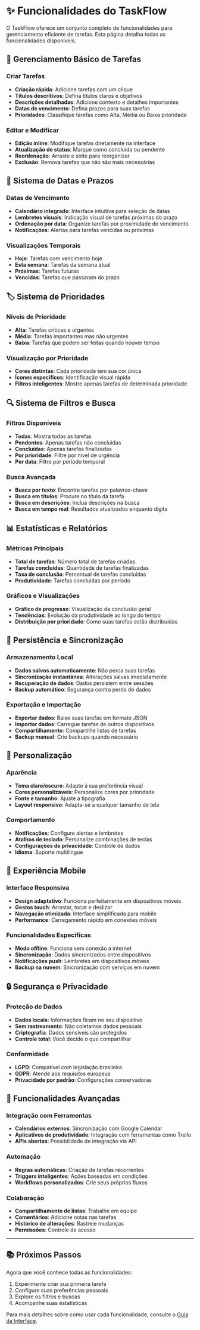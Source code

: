 # ✨ Funcionalidades do TaskFlow

O TaskFlow oferece um conjunto completo de funcionalidades para gerenciamento eficiente de tarefas. Esta página detalha todas as funcionalidades disponíveis.

## 🎯 Gerenciamento Básico de Tarefas

### Criar Tarefas
- **Criação rápida**: Adicione tarefas com um clique
- **Títulos descritivos**: Defina títulos claros e objetivos
- **Descrições detalhadas**: Adicione contexto e detalhes importantes
- **Datas de vencimento**: Defina prazos para suas tarefas
- **Prioridades**: Classifique tarefas como Alta, Média ou Baixa prioridade

### Editar e Modificar
- **Edição inline**: Modifique tarefas diretamente na interface
- **Atualização de status**: Marque como concluída ou pendente
- **Reordenação**: Arraste e solte para reorganizar
- **Exclusão**: Remova tarefas que não são mais necessárias

## 📅 Sistema de Datas e Prazos

### Datas de Vencimento
- **Calendário integrado**: Interface intuitiva para seleção de datas
- **Lembretes visuais**: Indicação visual de tarefas próximas do prazo
- **Ordenação por data**: Organize tarefas por proximidade do vencimento
- **Notificações**: Alertas para tarefas vencidas ou próximas

### Visualizações Temporais
- **Hoje**: Tarefas com vencimento hoje
- **Esta semana**: Tarefas da semana atual
- **Próximas**: Tarefas futuras
- **Vencidas**: Tarefas que passaram do prazo

## 🏷️ Sistema de Prioridades

### Níveis de Prioridade
- **Alta**: Tarefas críticas e urgentes
- **Média**: Tarefas importantes mas não urgentes
- **Baixa**: Tarefas que podem ser feitas quando houver tempo

### Visualização por Prioridade
- **Cores distintas**: Cada prioridade tem sua cor única
- **Ícones específicos**: Identificação visual rápida
- **Filtros inteligentes**: Mostre apenas tarefas de determinada prioridade

## 🔍 Sistema de Filtros e Busca

### Filtros Disponíveis
- **Todas**: Mostra todas as tarefas
- **Pendentes**: Apenas tarefas não concluídas
- **Concluídas**: Apenas tarefas finalizadas
- **Por prioridade**: Filtre por nível de urgência
- **Por data**: Filtre por período temporal

### Busca Avançada
- **Busca por texto**: Encontre tarefas por palavras-chave
- **Busca em títulos**: Procure no título da tarefa
- **Busca em descrições**: Inclua descrições na busca
- **Busca em tempo real**: Resultados atualizados enquanto digita

## 📊 Estatísticas e Relatórios

### Métricas Principais
- **Total de tarefas**: Número total de tarefas criadas
- **Tarefas concluídas**: Quantidade de tarefas finalizadas
- **Taxa de conclusão**: Percentual de tarefas concluídas
- **Produtividade**: Tarefas concluídas por período

### Gráficos e Visualizações
- **Gráfico de progresso**: Visualização da conclusão geral
- **Tendências**: Evolução da produtividade ao longo do tempo
- **Distribuição por prioridade**: Como suas tarefas estão distribuídas

## 💾 Persistência e Sincronização

### Armazenamento Local
- **Dados salvos automaticamente**: Não perca suas tarefas
- **Sincronização instantânea**: Alterações salvas imediatamente
- **Recuperação de dados**: Dados persistem entre sessões
- **Backup automático**: Segurança contra perda de dados

### Exportação e Importação
- **Exportar dados**: Baixe suas tarefas em formato JSON
- **Importar dados**: Carregue tarefas de outros dispositivos
- **Compartilhamento**: Compartilhe listas de tarefas
- **Backup manual**: Crie backups quando necessário

## 🎨 Personalização

### Aparência
- **Tema claro/escuro**: Adapte à sua preferência visual
- **Cores personalizáveis**: Personalize cores por prioridade
- **Fonte e tamanho**: Ajuste a tipografia
- **Layout responsivo**: Adapta-se a qualquer tamanho de tela

### Comportamento
- **Notificações**: Configure alertas e lembretes
- **Atalhos de teclado**: Personalize combinações de teclas
- **Configurações de privacidade**: Controle de dados
- **Idioma**: Suporte multilíngue

## 📱 Experiência Mobile

### Interface Responsiva
- **Design adaptativo**: Funciona perfeitamente em dispositivos móveis
- **Gestos touch**: Arrastar, tocar e deslizar
- **Navegação otimizada**: Interface simplificada para mobile
- **Performance**: Carregamento rápido em conexões móveis

### Funcionalidades Específicas
- **Modo offline**: Funciona sem conexão à internet
- **Sincronização**: Dados sincronizados entre dispositivos
- **Notificações push**: Lembretes em dispositivos móveis
- **Backup na nuvem**: Sincronização com serviços em nuvem

## 🔒 Segurança e Privacidade

### Proteção de Dados
- **Dados locais**: Informações ficam no seu dispositivo
- **Sem rastreamento**: Não coletamos dados pessoais
- **Criptografia**: Dados sensíveis são protegidos
- **Controle total**: Você decide o que compartilhar

### Conformidade
- **LGPD**: Compatível com legislação brasileira
- **GDPR**: Atende aos requisitos europeus
- **Privacidade por padrão**: Configurações conservadoras

## 🚀 Funcionalidades Avançadas

### Integração com Ferramentas
- **Calendários externos**: Sincronização com Google Calendar
- **Aplicativos de produtividade**: Integração com ferramentas como Trello
- **APIs abertas**: Possibilidade de integração via API

### Automação
- **Regras automáticas**: Criação de tarefas recorrentes
- **Triggers inteligentes**: Ações baseadas em condições
- **Workflows personalizados**: Crie seus próprios fluxos

### Colaboração
- **Compartilhamento de listas**: Trabalhe em equipe
- **Comentários**: Adicione notas nas tarefas
- **Histórico de alterações**: Rastreie mudanças
- **Permissões**: Controle de acesso

---

## 📚 Próximos Passos

Agora que você conhece todas as funcionalidades:

1. Experimente criar sua primeira tarefa
2. Configure suas preferências pessoais
3. Explore os filtros e buscas
4. Acompanhe suas estatísticas

Para mais detalhes sobre como usar cada funcionalidade, consulte o [Guia da Interface](interface.md).
